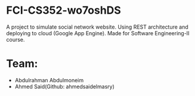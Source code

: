 # FCI-CS352-wo7oshDS
A project to simulate social network website. Using REST architecture and deploying to cloud (Google App Engine). Made for Software Engineering-II course.

# Team:
- Abdulrahman Abdulmoneim
- Ahmed Said(Github: ahmedsaidelmasry)

